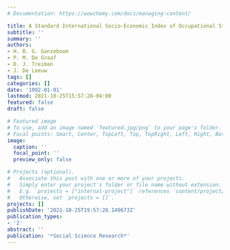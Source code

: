 ```yaml
---
# Documentation: https://wowchemy.com/docs/managing-content/

title: A Standard International Socio-Economic Index of Occupational Status
subtitle: ''
summary: ''
authors:
- H. B. G. Ganzeboom
- P. M. De Graaf
- D. J. Treiman
- J. De Leeuw
tags: []
categories: []
date: '1992-01-01'
lastmod: 2021-10-25T15:57:28-04:00
featured: false
draft: false

# Featured image
# To use, add an image named `featured.jpg/png` to your page's folder.
# Focal points: Smart, Center, TopLeft, Top, TopRight, Left, Right, BottomLeft, Bottom, BottomRight.
image:
  caption: ''
  focal_point: ''
  preview_only: false

# Projects (optional).
#   Associate this post with one or more of your projects.
#   Simply enter your project's folder or file name without extension.
#   E.g. `projects = ["internal-project"]` references `content/project/deep-learning/index.md`.
#   Otherwise, set `projects = []`.
projects: []
publishDate: '2021-10-25T19:57:28.149673Z'
publication_types:
- '2'
abstract: ''
publication: '*Social Science Research*'
---
```

